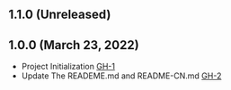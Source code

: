 ## 1.1.0 (Unreleased)

## 1.0.0 (March 23, 2022)
- Project Initialization [GH-1](https://github.com/terraform-alicloud-modules/terraform-alicloud-enable/pull/1)
- Update The READEME.md and README-CN.md [GH-2](https://github.com/terraform-alicloud-modules/terraform-alicloud-enable/pull/2)

